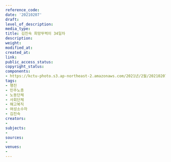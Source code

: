 ```yaml
---
reference_code: 
date: '20210207'
draft: 
level_of_description: 
media_type: 
title: 김진숙 희망뚜벅이 34일차
description: 
weight: 
modified_at: 
created_at: 
link: 
public_access_status: 
copyright_status: 
components:
- https://kctu-photo.s3.ap-northeast-2.amazonaws.com/2021년/2월/20210207-김진숙+희망뚜벅이+34일차_행진_민주노총_노동단체_사회단체_해고복직_여성소수자_김진숙/_5D40141.jpg
tags:
- 행진
- 민주노총
- 노동단체
- 사회단체
- 해고복직
- 여성소수자
- 김진숙
creators:
- 
subjects:
- 
sources:
- 
venues:
- 
---
```

